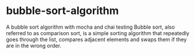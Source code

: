 # bubble-sort-algorithm
A bubble sort algorithm with mocha and chai testing
Bubble sort, also referred to as comparison sort, is a simple sorting algorithm that repeatedly goes through the list, compares adjacent elements and swaps them if they are in the wrong order.
